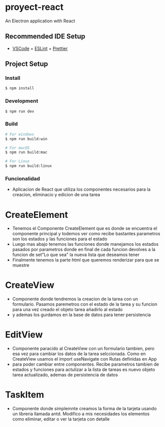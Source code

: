 # proyect-react

An Electron application with React

## Recommended IDE Setup

- [VSCode](https://code.visualstudio.com/) + [ESLint](https://marketplace.visualstudio.com/items?itemName=dbaeumer.vscode-eslint) + [Prettier](https://marketplace.visualstudio.com/items?itemName=esbenp.prettier-vscode)

## Project Setup

### Install

```bash
$ npm install
```

### Development

```bash
$ npm run dev
```

### Build

```bash
# For windows
$ npm run build:win

# For macOS
$ npm run build:mac

# For Linux
$ npm run build:linux
```

### Funcionalidad


- Aplicacion de React que utiliza los componentes necesarios para la creacion, eliminacio y edicion de una tarea

# CreateElement

- Tenemos el Componente CreateElement que es donde se encuentra el componente principal y todemos ver como recibe bastantes parametros son los estados y las funciones para el estado
- Luego mas abajo tenemos las funciones donde manejamos los estados pasados por parametros donde en final de cada funcion devolves a la funcion de set"Lo que sea" la nueva lista que deseamos tener
- Finalmente tenemos la parte html que queremos renderizar para que se muestre


# CreateView

- Componente donde tendremos la creacion de la tarea con un formulario. Pasamos paremetros con el estado de la tarea y su funcion para una vez creado el objeto tarea añadirlo al estado
- y ademas los gurdamos en la base de datos para tener persistencia

# EditView

- Componente paracido al CreateView con un formulario tambien, pero esa vez para cambiar los datos de la tarea selccionada. Como en CreateView usamos el import useNavigate con Rutas definidas en App
- para poder cambiar entre componentes. Recibe parametros tambien de estados y funciones para actulizar a la lista de tareas es nuevo objeto tarea actualizado, ademas de persistencia de datos

# TaskItem

- Componente donde simplemnte creamos la forma de la tarjeta usando un libreria llamada antd. Modifico a mis necesidades los elementos como eliminar, editar o ver la tarjeta con detalle

  
